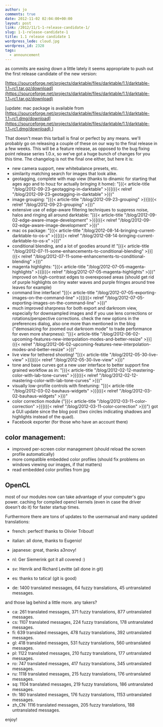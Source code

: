 ```yaml
---
author: jo
comments: true
date: 2012-11-02 02:04:00+00:00
layout: post
link: /2012/11/1-1-release-candidate-1/
slug: 1-1-release-candidate-1
title: 1.1 release candidate 1
wordpress_lede: cloud.jpg
wordpress_id: 2328
tags:
  - announcement
---
```

as commits are easing down a little lately it seems appropriate to push out the first release candidate of the new version:

[https://sourceforge.net/projects/darktable/files/darktable/1.1/darktable-1.1~rc1.tar.gz/download](https://sourceforge.net/projects/darktable/files/darktable/1.1/darktable-1.1~rc1.tar.gz/download)

[update: mac package is available from [https://sourceforge.net/projects/darktable/files/darktable/1.1/darktable-1.1~rc1.dmg/download](https://sourceforge.net/projects/darktable/files/darktable/1.1/darktable-1.1~rc1.dmg/download) ]

That doesn't mean this tarball is final or perfect by any means. we'll probably go on releasing a couple of these on our way to the final release in a few weeks. This will be a feature release, as opposed to the bug fixing point release series 1.0.x, so we've got a huge bunch of changes for you this time. The changelog is not the final one either, but here it is:

* new camera support, new whitebalance presets, etc.
* similarity matching search for images that look alike.
* geotagging, complete with map view (thanks to dinamic for starting that ages ago and to houz for actually bringing it home): "[{{< article-title "/blog/2012-09-23-geotagging-in-darktable" >}}]({{< relref "/blog/2012-09-23-geotagging-in-darktable" >}})"
* image grouping: "[{{< article-title "/blog/2012-09-23-grouping" >}}]({{< relref "/blog/2012-09-23-grouping" >}})"
* extensive use of edge-aware filtering techniques to suppress noise, halos and ringing all around darktable: "[{{< article-title "/blog/2012-09-02-edge-aware-image-development" >}}]({{< relref "/blog/2012-09-02-edge-aware-image-development" >}})"
* mac os package: "[{{< article-title "/blog/2012-08-14-bringing-current-darktable-to-os-x" >}}]({{< relref "/blog/2012-08-14-bringing-current-darktable-to-os-x" >}})"
* conditional blending, and a lot of goodies around it! "[{{< article-title "/blog/2012-07-11-some-enhancements-to-conditional-blending" >}}]({{< relref "/blog/2012-07-11-some-enhancements-to-conditional-blending" >}})"
* magenta highlights: "[{{< article-title "/blog/2012-07-05-magenta-highlights" >}}]({{< relref "/blog/2012-07-05-magenta-highlights" >}})" improved on high-contrast edges to overexposed areas (should get rid of purple highlights on tiny water waves and purple fringes around tree leaves for example)
* command line interface! "[{{< article-title "/blog/2012-07-05-exporting-images-on-the-command-line" >}}]({{< relref "/blog/2012-07-05-exporting-images-on-the-command-line" >}})"
* much improved sharpness for both export and darkroom view, especially for downsampled images and if you use lens corrections or rotations/perspective corrections. check the new options in the preferences dialog, also one more than mentioned in the blog ("demosaicing for zoomed out darkroom mode" to trade performance for even more sharpness): "[{{< article-title "/blog/2012-06-02-upcoming-features-new-interpolation-modes-and-better-resize" >}}]({{< relref "/blog/2012-06-02-upcoming-features-new-interpolation-modes-and-better-resize" >}})"
* live view for tethered shooting! "[{{< article-title "/blog/2012-05-30-live-view" >}}]({{< relref "/blog/2012-05-30-live-view" >}})"
* tone and base curves got a new user interface to better support fine grained workflow as in: "[{{< article-title "/blog/2012-02-12-mastering-color-with-lab-tone-curves" >}}]({{< relref "/blog/2012-02-12-mastering-color-with-lab-tone-curves" >}})"
* visually low-profile controls with finetuning: "[{{< article-title "/blog/2012-03-02-bauhaus-widgets" >}}]({{< relref "/blog/2012-03-02-bauhaus-widgets" >}})"
* color correction module ("[{{< article-title "/blog/2012-03-11-color-correction" >}}]({{< relref "/blog/2012-03-11-color-correction" >}})") got a GUI update since the blog post (two circles indicating shadows and highlights instead of the quad).
* Facebook exporter (for those who have an account there)

## color management:

* improved per-screen color management (should reload the screen profile automatically)
* more compatible embedded color profiles (should fix problems on windows viewing our images, if that matters)
* read embedded color profiles from jpg

## OpenCL

most of our modules now can take advantage of your computer's gpu power. caching for compiled opencl kernels (even in case the driver doesn't do it) for faster startup times.

Furthermore there are tons of updates to the usermanual and many updated translations:

* french: perfect! thanks to Olivier Tribout!
* italian: all done, thanks to Eugenio!
* japanese: great, thanks a3novy!
* nl: Ger Siemerink got it all covered :)
* sv: Henrik and Richard Levitte (all done in git)
* es: thanks to tatica! (git is good)

* de: 1400 translated messages, 64 fuzzy translations, 45 untranslated messages.

and those lag behind a little more. any takers?

* ca: 261 translated messages, 371 fuzzy translations, 877 untranslated messages.
* cs: 1107 translated messages, 224 fuzzy translations, 178 untranslated messages.
* fi: 639 translated messages, 478 fuzzy translations, 392 untranslated messages.
* gl: 418 translated messages, 531 fuzzy translations, 560 untranslated messages.
* pl: 1122 translated messages, 210 fuzzy translations, 177 untranslated messages.
* ro: 747 translated messages, 417 fuzzy translations, 345 untranslated messages.
* ru: 1118 translated messages, 215 fuzzy translations, 176 untranslated messages.
* sq: 1104 translated messages, 219 fuzzy translations, 186 untranslated messages.
* th: 180 translated messages, 176 fuzzy translations, 1153 untranslated messages.
* zh_CN: 1116 translated messages, 205 fuzzy translations, 188 untranslated messages.

enjoy!
